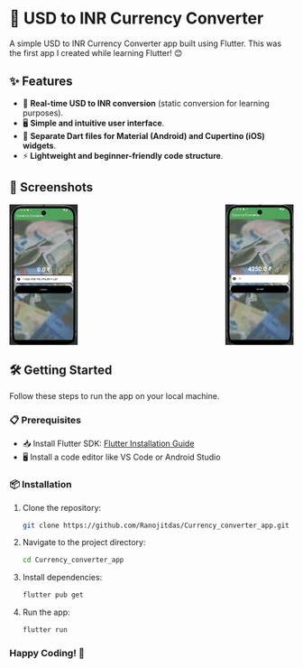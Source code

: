 # 🚀 USD to INR Currency Converter

A simple USD to INR Currency Converter app built using Flutter. This was the first app I created while learning Flutter! 😊

## ✨ Features
- 🔄 **Real-time USD to INR conversion** (static conversion for learning purposes).
- 🖥️ **Simple and intuitive user interface**.
- 📱 **Separate Dart files for Material (Android) and Cupertino (iOS) widgets**.
- ⚡ **Lightweight and beginner-friendly code structure**.
## 📸 Screenshots
<div style="display: flex; flex-wrap: wrap; justify-content: space-between;">
  <img src="Screenshot 2025-03-17 155126.png" alt="Screenshot 1" style="width: 24%;">
  &ensp;&ensp;
  <img src="Screenshot 2025-03-17 155149.png" alt="Screenshot 2" style="width: 24%;">
</div>


## 🛠️ Getting Started
Follow these steps to run the app on your local machine.
### 📋 Prerequisites
- 📥 Install Flutter SDK: [Flutter Installation Guide](https://flutter.dev/docs/get-started/install)
- 🖥️ Install a code editor like VS Code or Android Studio
### 📦 Installation
1. Clone the repository:
   ```sh
   git clone https://github.com/Ranojitdas/Currency_converter_app.git
   ```
2. Navigate to the project directory:
   ```sh
   cd Currency_converter_app
    ```
3. Install dependencies:
   ```sh
   flutter pub get
   ```
4. Run the app:
   ```sh
   flutter run
   ```
   
### Happy Coding! 🎉
